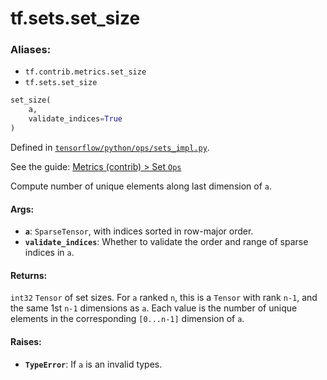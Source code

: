 <div itemscope itemtype="http://developers.google.com/ReferenceObject">
<meta itemprop="name" content="tf.sets.set_size" />
</div>

# tf.sets.set_size

### Aliases:

* `tf.contrib.metrics.set_size`
* `tf.sets.set_size`

``` python
set_size(
    a,
    validate_indices=True
)
```



Defined in [`tensorflow/python/ops/sets_impl.py`](https://www.tensorflow.org/code/tensorflow/python/ops/sets_impl.py).

See the guide: [Metrics (contrib) > Set `Ops`](../../../../api_guides/python/contrib.metrics.md#Set_Ops_)

Compute number of unique elements along last dimension of `a`.

#### Args:

* <b>`a`</b>: `SparseTensor`, with indices sorted in row-major order.
* <b>`validate_indices`</b>: Whether to validate the order and range of sparse indices
     in `a`.


#### Returns:

`int32` `Tensor` of set sizes. For `a` ranked `n`, this is a `Tensor` with
rank `n-1`, and the same 1st `n-1` dimensions as `a`. Each value is the
number of unique elements in the corresponding `[0...n-1]` dimension of `a`.


#### Raises:

* <b>`TypeError`</b>: If `a` is an invalid types.